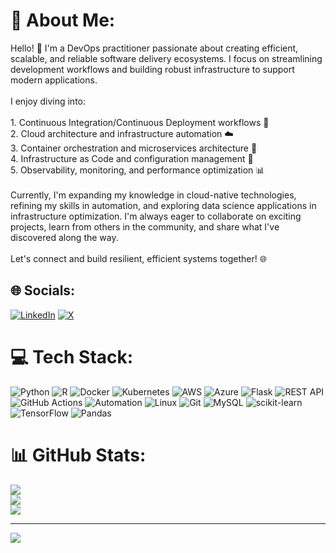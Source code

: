 # 💫 About Me:
Hello! 👋 I'm a DevOps practitioner passionate about creating efficient, scalable, and reliable software delivery ecosystems. I focus on streamlining development workflows and building robust infrastructure to support modern applications.<br><br>I enjoy diving into:<br><br>1. Continuous Integration/Continuous Deployment workflows 🔄<br>2. Cloud architecture and infrastructure automation ☁️<br>3. Container orchestration and microservices architecture 🐳<br>4. Infrastructure as Code and configuration management 📝<br>5. Observability, monitoring, and performance optimization 📊<br><br>Currently, I'm expanding my knowledge in cloud-native technologies, refining my skills in automation, and exploring data science applications in infrastructure optimization. I'm always eager to collaborate on exciting projects, learn from others in the community, and share what I've discovered along the way.<br><br>Let's connect and build resilient, efficient systems together! 🌐


## 🌐 Socials:
[![LinkedIn](https://img.shields.io/badge/LinkedIn-%230077B5.svg?logo=linkedin&logoColor=white)](https://linkedin.com/in/mohammad-rifat-khan) [![X](https://img.shields.io/badge/X-black.svg?logo=X&logoColor=white)](https://x.com/_l_Rifat_khan_l) 

# 💻 Tech Stack:
![Python](https://img.shields.io/badge/python-3670A0?style=for-the-badge&logo=python&logoColor=ffdd54) ![R](https://img.shields.io/badge/r-%23276DC3.svg?style=for-the-badge&logo=r&logoColor=white) ![Docker](https://img.shields.io/badge/docker-%230db7ed.svg?style=for-the-badge&logo=docker&logoColor=white) ![Kubernetes](https://img.shields.io/badge/kubernetes-%23326ce5.svg?style=for-the-badge&logo=kubernetes&logoColor=white) ![AWS](https://img.shields.io/badge/AWS-%23FF9900.svg?style=for-the-badge&logo=amazon-aws&logoColor=white) ![Azure](https://img.shields.io/badge/azure-%230072C6.svg?style=for-the-badge&logo=microsoftazure&logoColor=white) ![Flask](https://img.shields.io/badge/flask-%23000.svg?style=for-the-badge&logo=flask&logoColor=white) ![REST API](https://img.shields.io/badge/REST%20API-005571?style=for-the-badge) ![GitHub Actions](https://img.shields.io/badge/github%20actions-%232671E5.svg?style=for-the-badge&logo=githubactions&logoColor=white) ![Automation](https://img.shields.io/badge/automation-%23326ce5.svg?style=for-the-badge) ![Linux](https://img.shields.io/badge/Linux-FCC624?style=for-the-badge&logo=Linux&logoColor=black) ![Git](https://img.shields.io/badge/git-%23F05033.svg?style=for-the-badge&logo=git&logoColor=white) ![MySQL](https://img.shields.io/badge/mysql-4479A1.svg?style=for-the-badge&logo=mysql&logoColor=white) ![scikit-learn](https://img.shields.io/badge/scikit--learn-%23F7931E.svg?style=for-the-badge&logo=scikit-learn&logoColor=white) ![TensorFlow](https://img.shields.io/badge/TensorFlow-%23FF6F00.svg?style=for-the-badge&logo=TensorFlow&logoColor=white) ![Pandas](https://img.shields.io/badge/pandas-%23150458.svg?style=for-the-badge&logo=pandas&logoColor=white)

# 📊 GitHub Stats:
![](https://github-readme-stats.vercel.app/api?username=Mohammad-Rifat-Khan&theme=github_dark&hide_border=false&include_all_commits=true&count_private=false)<br/>
![](https://github-readme-streak-stats.herokuapp.com/?user=Mohammad-Rifat-Khan&theme=github_dark&hide_border=false)<br/>
![](https://github-readme-stats.vercel.app/api/top-langs/?username=Mohammad-Rifat-Khan&theme=github_dark&hide_border=false&include_all_commits=true&count_private=false&layout=compact)

---
[![](https://visitcount.itsvg.in/api?id=Mohammad-Rifat-Khan&icon=4&color=0)](https://visitcount.itsvg.in)

<!-- Proudly created with GPRM ( https://gprm.itsvg.in ) -->
